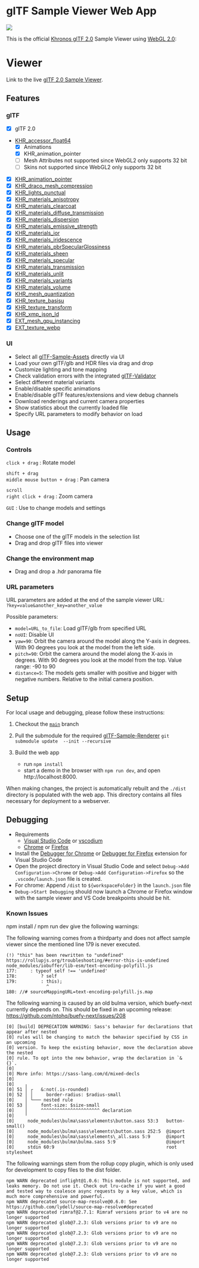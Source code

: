 glTF Sample Viewer Web App
==============================

[![](../assets/images/BoomBox.jpg)](https://github.khronos.org/glTF-Sample-Viewer-Release/)

This is the official [Khronos glTF 2.0](https://www.khronos.org/gltf/) Sample Viewer using [WebGL 2.0](https://www.khronos.org/webgl/):


Viewer
======

Link to the live [glTF 2.0 Sample Viewer](https://github.khronos.org/glTF-Sample-Viewer-Release/).

Features
--------

### glTF
- [x] glTF 2.0
- [KHR_accessor_float64](https://github.com/KhronosGroup/glTF/pull/2397)
  - [x] Animations
  - [x] KHR_animation_pointer
  - [ ] Mesh Attributes not supported since WebGL2 only supports 32 bit
  - [ ] Skins not supported since WebGL2 only supports 32 bit
- [x] [KHR_animation_pointer](https://github.com/KhronosGroup/glTF/tree/main/extensions/2.0/Khronos/KHR_animation_pointer)
- [x] [KHR_draco_mesh_compression](https://github.com/KhronosGroup/glTF/tree/main/extensions/2.0/Khronos/KHR_draco_mesh_compression)
- [x] [KHR_lights_punctual](https://github.com/KhronosGroup/glTF/tree/main/extensions/2.0/Khronos/KHR_lights_punctual)
- [x] [KHR_materials_anisotropy](https://github.com/KhronosGroup/glTF/tree/main/extensions/2.0/Khronos/KHR_materials_anisotropy)
- [x] [KHR_materials_clearcoat](https://github.com/KhronosGroup/glTF/tree/main/extensions/2.0/Khronos/KHR_materials_clearcoat)
- [x] [KHR_materials_diffuse_transmission](https://github.com/KhronosGroup/glTF/blob/main/extensions/2.0/Khronos/KHR_materials_diffuse_transmission/README.md)
- [x] [KHR_materials_dispersion](https://github.com/KhronosGroup/glTF/tree/main/extensions/2.0/Khronos/KHR_materials_dispersion)
- [x] [KHR_materials_emissive_strength](https://github.com/KhronosGroup/glTF/tree/KHR_materials_emissive_strength/extensions/2.0/Khronos/KHR_materials_emissive_strength)
- [x] [KHR_materials_ior](https://github.com/KhronosGroup/glTF/tree/main/extensions/2.0/Khronos/KHR_materials_ior)
- [x] [KHR_materials_iridescence](https://github.com/KhronosGroup/glTF/tree/main/extensions/2.0/Khronos/KHR_materials_iridescence)
- [x] [KHR_materials_pbrSpecularGlossiness](https://github.com/KhronosGroup/glTF/tree/main/extensions/2.0/Khronos/KHR_materials_pbrSpecularGlossiness)
- [x] [KHR_materials_sheen](https://github.com/KhronosGroup/glTF/tree/main/extensions/2.0/Khronos/KHR_materials_sheen)
- [x] [KHR_materials_specular](https://github.com/KhronosGroup/glTF/tree/main/extensions/2.0/Khronos/KHR_materials_specular)
- [x] [KHR_materials_transmission](https://github.com/KhronosGroup/glTF/tree/main/extensions/2.0/Khronos/KHR_materials_transmission)
- [x] [KHR_materials_unlit](https://github.com/KhronosGroup/glTF/tree/main/extensions/2.0/Khronos/KHR_materials_unlit)
- [x] [KHR_materials_variants](https://github.com/KhronosGroup/glTF/tree/main/extensions/2.0/Khronos/KHR_materials_variants)
- [x] [KHR_materials_volume](https://github.com/KhronosGroup/glTF/tree/main/extensions/2.0/Khronos/KHR_materials_volume)
- [x] [KHR_mesh_quantization](https://github.com/KhronosGroup/glTF/tree/main/extensions/2.0/Khronos/KHR_mesh_quantization)
- [x] [KHR_texture_basisu](https://github.com/KhronosGroup/glTF/tree/main/extensions/2.0/Khronos/KHR_texture_basisu)
- [x] [KHR_texture_transform](https://github.com/KhronosGroup/glTF/tree/main/extensions/2.0/Khronos/KHR_texture_transform)
- [x] [KHR_xmp_json_ld](https://github.com/KhronosGroup/glTF/tree/main/extensions/2.0/Khronos/KHR_xmp_json_ld)
- [x] [EXT_mesh_gpu_instancing](https://github.com/KhronosGroup/glTF/tree/main/extensions/2.0/Vendor/EXT_mesh_gpu_instancing)
- [x] [EXT_texture_webp](https://github.com/KhronosGroup/glTF/tree/main/extensions/2.0/Vendor/EXT_texture_webp)

### UI
- Select all [glTF-Sample-Assets](https://github.com/KhronosGroup/glTF-Sample-Assets) directly via UI
- Load your own glTF/glb and HDR files via drag and drop
- Customize lighting and tone mapping
- Check validation errors with the integrated [glTF-Validator](https://github.com/KhronosGroup/glTF-Validator)
- Select different material variants
- Enable/disable specific animations
- Enable/disable glTF features/extensions and view debug channels
- Download renderings and current camera properties
- Show statistics about the currently loaded file
- Specify URL parameters to modify behavior on load


Usage
-----

### Controls

`click + drag` : Rotate model

`shift + drag` \
`middle mouse button + drag` : Pan camera

`scroll` \
`right click + drag` : Zoom camera

`GUI` : Use to change models and settings

### Change glTF model

* Choose one of the glTF models in the selection list
* Drag and drop glTF files into viewer

### Change the environment map
* Drag and drop a .hdr panorama file

### URL parameters
URL parameters are added at the end of the sample viewer URL: \
`?key=value&another_key=another_value`

Possible parameters:
- `model=URL_to_file`: Load glTF/glb from specified URL
- `noUI`: Disable UI 
- `yaw=90`: Orbit the camera around the model along the Y-axis in degrees. With 90 degrees you look at the model from the left side.
- `pitch=90`: Orbit the camera around the model along the X-axis in degrees. With 90 degrees you look at the model from the top. Value range: -90 to 90
- `distance=5`: The models gets smaller with positive and bigger with negative numbers. Relative to the initial camera position.

Setup
-----

For local usage and debugging, please follow these instructions:

1. Checkout the [`main`](../../tree/main) branch

2. Pull the submodule for the required [glTF-Sample-Renderer](https://github.com/KhronosGroup/glTF-Sample-Renderer)  `git submodule update  --init --recursive`

3. Build the web app
	- run `npm install`
	- start a demo in the browser with `npm run dev`, and open http://localhost:8000.

When making changes, the project is automatically rebuilt and the `./dist` directory is populated with the web app. This directory contains all files necessary for deployment to a webserver.

Debugging
---------

* Requirements
  * [Visual Studio Code](https://code.visualstudio.com/) or [vscodium](https://github.com/VSCodium/vscodium)
  * [Chrome](https://www.google.com/chrome/) or [Firefox](https://www.mozilla.org/en-US/firefox/new/)
* Install the [Debugger for Chrome](https://marketplace.visualstudio.com/items?itemName=msjsdiag.debugger-for-chrome) or [Debugger for Firefox](https://marketplace.visualstudio.com/items?itemName=hbenl.vscode-firefox-debug) extension for Visual Studio Code
* Open the project directory in Visual Studio Code and select `Debug->Add Configuration->Chrome` or `Debug->Add Configuration->Firefox` so the `.vscode/launch.json` file is created.
* For chrome: Append `/dist` to `${workspaceFolder}` in the `launch.json` file
* `Debug->Start Debugging` should now launch a Chrome or Firefox window with the sample viewer and VS Code breakpoints should be hit.

### Known Issues
npm install / npm run dev give the following warnings:

The following warning comes from a thirdparty and does not affect sample viewer since the mentioned line 179 is never executed.

```
(!) "this" has been rewritten to "undefined"
https://rollupjs.org/troubleshooting/#error-this-is-undefined
node_modules/iobuffer/lib-esm/text-encoding-polyfill.js
177:     : typeof self !== 'undefined'
178:         ? self
179:         : this);
               ^
180: //# sourceMappingURL=text-encoding-polyfill.js.map
```

The following warning is caused by an old bulma version, which buefy-next currently depends on.
This should be fixed in an upcoming release: https://github.com/ntohq/buefy-next/issues/208

```
[0] [build] DEPRECATION WARNING: Sass's behavior for declarations that appear after nested
[0] rules will be changing to match the behavior specified by CSS in an upcoming
[0] version. To keep the existing behavior, move the declaration above the nested
[0] rule. To opt into the new behavior, wrap the declaration in `& {}`.
[0]
[0] More info: https://sass-lang.com/d/mixed-decls
[0]
[0]    ╷
[0] 51 │ ┌   &:not(.is-rounded)
[0] 52 │ │     border-radius: $radius-small
[0]    │ └─── nested rule
[0] 53 │     font-size: $size-small
[0]    │     ^^^^^^^^^^^^^^^^^^^^^^ declaration
[0]    ╵
[0]     node_modules\bulma\sass\elements\button.sass 53:3   button-small()
[0]     node_modules\bulma\sass\elements\button.sass 252:5  @import
[0]     node_modules\bulma\sass\elements\_all.sass 5:9      @import
[0]     node_modules\bulma\bulma.sass 5:9                   @import
[0]     stdin 60:9                                          root stylesheet
```

The following warnings stem from the rollup copy plugin, which is only used for development to copy files to the dist folder.

```
npm WARN deprecated inflight@1.0.6: This module is not supported, and leaks memory. Do not use it. Check out lru-cache if you want a good and tested way to coalesce async requests by a key value, which is much more comprehensive and powerful.
npm WARN deprecated source-map-resolve@0.6.0: See https://github.com/lydell/source-map-resolve#deprecated
npm WARN deprecated rimraf@2.7.1: Rimraf versions prior to v4 are no longer supported
npm WARN deprecated glob@7.2.3: Glob versions prior to v9 are no longer supported
npm WARN deprecated glob@7.2.3: Glob versions prior to v9 are no longer supported
npm WARN deprecated glob@7.2.3: Glob versions prior to v9 are no longer supported
npm WARN deprecated glob@7.2.3: Glob versions prior to v9 are no longer supported
```
